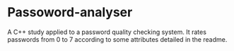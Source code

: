 # Passoword-analyser
A C++ study applied to a password quality checking system. It rates passwords from 0 to 7 according to some attributes detailed in the readme.
